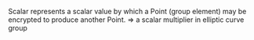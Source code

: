 Scalar represents a scalar value by which a Point (group element) may be encrypted to produce another Point. => a scalar multiplier in elliptic curve group